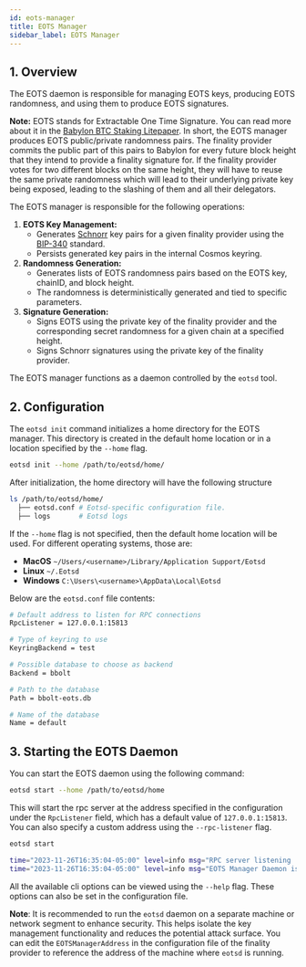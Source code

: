 ```yaml
---
id: eots-manager
title: EOTS Manager
sidebar_label: EOTS Manager
---
```


## 1. Overview

The EOTS daemon is responsible for managing EOTS keys,
producing EOTS randomness, and using them to produce EOTS signatures.

**Note:** EOTS stands for Extractable One Time Signature. You can read more about it
in
the [Babylon BTC Staking Litepaper](https://docs.babylonchain.io/assets/files/btc_staking_litepaper-32bfea0c243773f0bfac63e148387aef.pdf).
In short, the EOTS manager produces EOTS public/private randomness pairs.
The finality provider commits the public part of this pairs to Babylon for
every future block height that they intend to provide a finality signature for.
If the finality provider votes for two different blocks on the same height,
they will have to reuse the same private randomness which will lead to their
underlying private key being exposed, leading to the slashing of them and all their delegators.

The EOTS manager is responsible for the following operations:
1. **EOTS Key Management:**
    - Generates [Schnorr](https://en.wikipedia.org/wiki/Schnorr_signature) key pairs
      for a given finality provider using the
      [BIP-340](https://github.com/bitcoin/bips/blob/master/bip-0340.mediawiki)
      standard.
    - Persists generated key pairs in the
      internal Cosmos keyring.
2. **Randomness Generation:**
    - Generates lists of EOTS randomness pairs based on the EOTS key, chainID, and
      block height.
    - The randomness is deterministically generated and tied to specific parameters.
3. **Signature Generation:**
    - Signs EOTS using the private key of the finality provider and the corresponding secret
      randomness for a given chain at a specified height.
    - Signs Schnorr signatures using the private key of the finality provider.

The EOTS manager functions as a daemon controlled by the `eotsd` tool.

## 2. Configuration

The `eotsd init` command initializes a home directory for the EOTS
manager. This directory is created in the default home location or in a location
specified by the `--home` flag.

```bash
eotsd init --home /path/to/eotsd/home/
```

After initialization, the home directory will have the following structure

```bash
ls /path/to/eotsd/home/
  ├── eotsd.conf # Eotsd-specific configuration file.
  ├── logs       # Eotsd logs
```

If the `--home` flag is not specified, then the default home location will
be used. For different operating systems, those are:

- **MacOS** `~/Users/<username>/Library/Application Support/Eotsd`
- **Linux** `~/.Eotsd`
- **Windows** `C:\Users\<username>\AppData\Local\Eotsd`

Below are the `eotsd.conf` file contents:

```bash
# Default address to listen for RPC connections
RpcListener = 127.0.0.1:15813

# Type of keyring to use
KeyringBackend = test

# Possible database to choose as backend
Backend = bbolt

# Path to the database
Path = bbolt-eots.db

# Name of the database
Name = default
```

## 3. Starting the EOTS Daemon

You can start the EOTS daemon using the following command:

```bash
eotsd start --home /path/to/eotsd/home
```

This will start the rpc server at the address specified in the configuration under
the `RpcListener` field, which has a default value of `127.0.0.1:15813`.
You can also specify a custom address using the `--rpc-listener` flag.

```bash
eotsd start

time="2023-11-26T16:35:04-05:00" level=info msg="RPC server listening	{"address": "127.0.0.1:15813"}"
time="2023-11-26T16:35:04-05:00" level=info msg="EOTS Manager Daemon is fully active!"
```

All the available cli options can be viewed using the `--help` flag. These options
can also be set in the configuration file.

**Note**: It is recommended to run the `eotsd` daemon on a separate machine or
network segment to enhance security. This helps isolate the key management
functionality and reduces the potential attack surface. You can edit the
`EOTSManagerAddress` in  the configuration file of the finality provider
to reference the address of the machine where `eotsd` is running.
